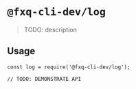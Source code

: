 # `@fxq-cli-dev/log`

> TODO: description

## Usage

```
const log = require('@fxq-cli-dev/log');

// TODO: DEMONSTRATE API
```
